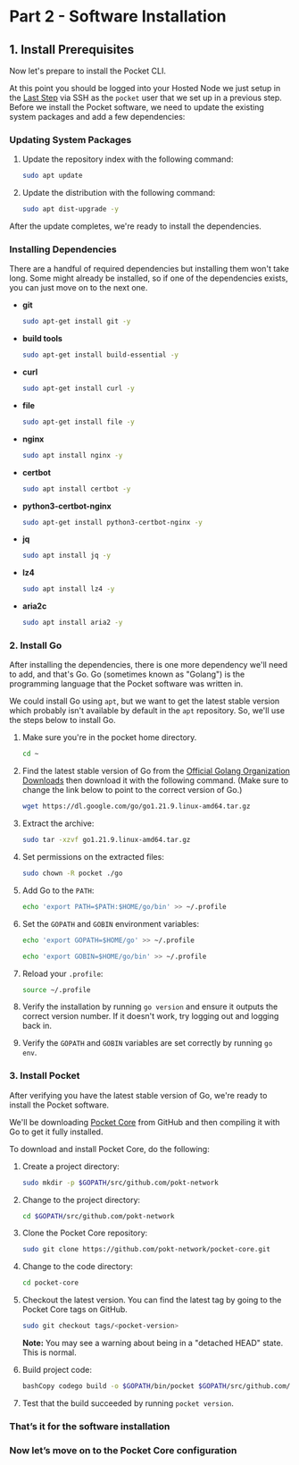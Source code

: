# Part 2 - Software Installation

## 1. Install Prerequisites

Now let's prepare to install the Pocket CLI.

At this point you should be logged into your Hosted Node we just setup in the [Last Step](./part-1-server-setup.md) via SSH as the `pocket` user that we set up in a previous step. Before we install the Pocket software, we need to update the existing system packages and add a few dependencies:&#x20;

### Updating System Packages

1. Update the repository index with the following command:

    ```bash
    sudo apt update
    ```

2. Update the distribution with the following command:

    ```bash
    sudo apt dist-upgrade -y
    ```

After the update completes, we're ready to install the dependencies.

### Installing Dependencies

There are a handful of required dependencies but installing them won't take long. Some might already be installed, so if one of the dependencies exists, you can just move on to the next one.

* **git**

    ```bash
    sudo apt-get install git -y
    ```

* **build tools**

    ```bash
    sudo apt-get install build-essential -y
    ```

* **curl**

    ```bash
    sudo apt-get install curl -y
    ```

* **file**

    ```bash
    sudo apt-get install file -y
    ```

* **nginx**

    ```bash
    sudo apt install nginx -y
    ```

* **certbot**

    ```bash
    sudo apt install certbot -y
    ```

* **python3-certbot-nginx**

    ```bash
    sudo apt-get install python3-certbot-nginx -y
    ```

* **jq**

    ```bash
    sudo apt install jq -y
    ```

* **lz4**

    ```bash
    sudo apt install lz4 -y
    ```

* **aria2c**

    ```bash
    sudo apt install aria2 -y
    ```

### 2. Install Go

After installing the dependencies, there is one more dependency we'll need to add, and that's Go. Go (sometimes known as "Golang") is the programming language that the Pocket software was written in.

We could install Go using `apt`, but we want to get the latest stable version which probably isn't available by default in the `apt` repository. So, we'll use the steps below to install Go.

1. Make sure you're in the pocket home directory.

    ```bash
    cd ~
    ```

2. Find the latest stable version of Go from the [Official Golang Organization Downloads](https://go.dev/dl/) then download it with the following command. (Make sure to change the link below to point to the correct version of Go.)

    ```bash
    wget https://dl.google.com/go/go1.21.9.linux-amd64.tar.gz
    ```

3. Extract the archive:

    ```bash
    sudo tar -xzvf go1.21.9.linux-amd64.tar.gz
    ```

4. Set permissions on the extracted files:

    ```bash
    sudo chown -R pocket ./go
    ```

5. Add Go to the `PATH`:

    ```bash
    echo 'export PATH=$PATH:$HOME/go/bin' >> ~/.profile
    ```

6. Set the `GOPATH` and `GOBIN` environment variables:

    ```bash
    echo 'export GOPATH=$HOME/go' >> ~/.profile
    ```

    ```bash
    echo 'export GOBIN=$HOME/go/bin' >> ~/.profile
    ```

7. Reload your `.profile`:

    ```bash
    source ~/.profile
    ```

8. Verify the installation by running `go version` and ensure it outputs the correct version number. If it doesn't work, try logging out and logging back in.

9. Verify the `GOPATH` and `GOBIN` variables are set correctly by running `go env`.

### 3. Install Pocket

After verifying you have the latest stable version of Go, we're ready to install the Pocket software.

We'll be downloading [Pocket Core](https://github.com/pokt-network/pocket-core/) from GitHub and then compiling it with Go to get it fully installed.

To download and install Pocket Core, do the following:

1. Create a project directory:

    ```bash
    sudo mkdir -p $GOPATH/src/github.com/pokt-network
    ```

2. Change to the project directory:

    ```bash
    cd $GOPATH/src/github.com/pokt-network
    ```

3. Clone the Pocket Core repository:

    ```bash
    sudo git clone https://github.com/pokt-network/pocket-core.git
    ```

4. Change to the code directory:

    ```bash
    cd pocket-core
    ```

5. Checkout the latest version. You can find the latest tag by going to the Pocket Core tags on GitHub.

    ```bash
    sudo git checkout tags/<pocket-version>
    ```

    **Note:** You may see a warning about being in a "detached HEAD" state. This is normal.

6. Build project code:

    ```bash
    bashCopy codego build -o $GOPATH/bin/pocket $GOPATH/src/github.com/pokt-network/pocket-core/app/cmd/pocket_core/main.go
    ```

7. Test that the build succeeded by running `pocket version`.

### That’s it for the software installation

### Now let’s move on to the Pocket Core configuration
